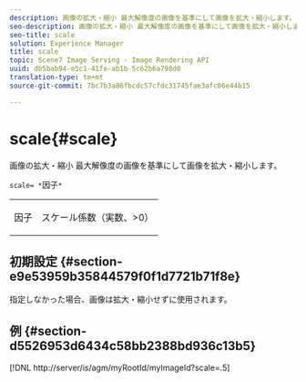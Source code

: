 ```yaml
---
description: 画像の拡大・縮小 最大解像度の画像を基準にして画像を拡大・縮小します。
seo-description: 画像の拡大・縮小 最大解像度の画像を基準にして画像を拡大・縮小します。
seo-title: scale
solution: Experience Manager
title: scale
topic: Scene7 Image Serving - Image Rendering API
uuid: db5bab94-e5c1-41fe-ab1b-5c62b6a798d0
translation-type: tm+mt
source-git-commit: 7bc7b3a86fbcdc57cfdc31745fae3afc06e44b15

---
```



# scale{#scale}

画像の拡大・縮小 最大解像度の画像を基準にして画像を拡大・縮小します。

`scale= *`因子`*`

<table id="simpletable_AC0974B79E064BA99C1F76461BDE808A"> 
 <tr class="strow"> 
  <td class="stentry"> <p><span class="codeph"> <span class="varname"> 因子</span></span> </p> </td> 
  <td class="stentry"> <p>スケール係数（実数、&gt;0） </p></td> 
 </tr> 
</table>

## 初期設定 {#section-e9e53959b35844579f0f1d7721b71f8e}

指定しなかった場合、画像は拡大・縮小せずに使用されます。

## 例 {#section-d5526953d6434c58bb2388bd936c13b5}

[!DNL http://server/is/agm/myRootId/myImageId?scale=.5]
